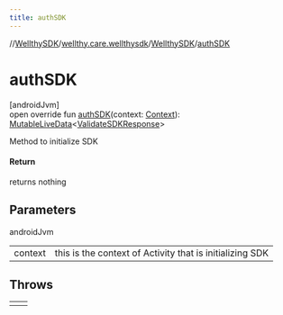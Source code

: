 ```yaml
---
title: authSDK
---
```

//[WellthySDK](../../../index.html)/[wellthy.care.wellthysdk](../index.html)/[WellthySDK](index.html)/[authSDK](auth-s-d-k.html)



# authSDK



[androidJvm]\
open override fun [authSDK](auth-s-d-k.html)(context: [Context](https://developer.android.com/reference/kotlin/android/content/Context.html)): [MutableLiveData](https://developer.android.com/reference/kotlin/androidx/lifecycle/MutableLiveData.html)&lt;[ValidateSDKResponse](../../wellthy.care.wellthysdk.data/-validate-s-d-k-response/index.html)&gt;



Method to initialize SDK



#### Return



returns nothing



## Parameters


androidJvm

| | |
|---|---|
| context | this is the context of Activity that is initializing SDK |



## Throws


| | |
|---|---|
|  |  |



